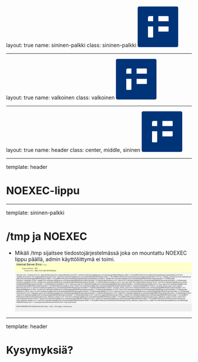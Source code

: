 layout: true
name: sininen-palkki
class: sininen-palkki
![logo](../suomifi_logo.svg)

---
layout: true
name: valkoinen
class: valkoinen
![logo](../suomifi_logo.svg)

---
layout: true
name: header
class: center, middle, sininen
![logo](../suomifi_logo.svg)

<!--DON'T TOUCH ABOVE THIS !!!!!! -->
---

template: header

# NOEXEC-lippu

---

template: sininen-palkki

# /tmp ja NOEXEC

- Mikäli /tmp sijaitsee tiedostojärjestelmässä joka on mountattu NOEXEC lippu päällä, admin käyttöliittymä ei toimi.
![NOEXEC-lippu](../images/NOEXEC-lippu.png)
---
template: header
# Kysymyksiä?
